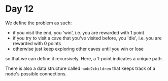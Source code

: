 # Day 12

We define the problem as such:

* if you visit the end, you 'win', i.e. you are rewarded with 1 point
* if you try to visit a cave that you've visited before, you 'die', i.e. you are rewarded with 0 points
* otherwise just keep exploring other caves until you win or lose

so that we can define it recursively. Here, a 1-point indicates a unique path.

There is also a data structure called `node2children` that keeps track of a node's possible connections.

